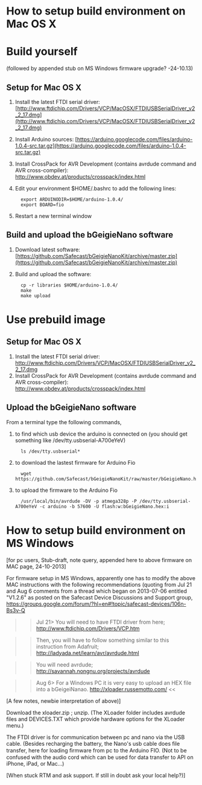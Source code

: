 # How to setup build environment on Mac OS X
# Build yourself
 (followed by appended stub on MS Windows firmware upgrade? -24-10.13)
## Setup for Mac OS X

1. Install the latest FTDI serial driver: [http://www.ftdichip.com/Drivers/VCP/MacOSX/FTDIUSBSerialDriver_v2_2_17.dmg](http://www.ftdichip.com/Drivers/VCP/MacOSX/FTDIUSBSerialDriver_v2_2_17.dmg)
1. Install Arduino sources: [https://arduino.googlecode.com/files/arduino-1.0.4-src.tar.gz](https://arduino.googlecode.com/files/arduino-1.0.4-src.tar.gz)
1. Install CrossPack for AVR Development (contains avrdude command and AVR cross-compiler): http://www.obdev.at/products/crosspack/index.html
1. Edit your environment $HOME/.bashrc to add the following lines:

         export ARDUINODIR=$HOME/arduino-1.0.4/
         export BOARD=fio

1. Restart a new terminal window

## Build and upload the bGeigieNano software

1. Download latest software: [https://github.com/Safecast/bGeigieNanoKit/archive/master.zip](https://github.com/Safecast/bGeigieNanoKit/archive/master.zip)
1. Build and upload the software:

         cp -r libraries $HOME/arduino-1.0.4/
         make
         make upload

# Use prebuild image

## Setup for Mac OS X

1. Install the latest FTDI serial driver: http://www.ftdichip.com/Drivers/VCP/MacOSX/FTDIUSBSerialDriver_v2_2_17.dmg
1. Install CrossPack for AVR Development (contains avrdude command and AVR cross-compiler): http://www.obdev.at/products/crosspack/index.html

## Upload the bGeigieNano software

From a terminal type the following commands, 

1. to find which usb device the arduino is connected on (you should get something like /dev/tty.usbserial-A700eYeV)

         ls /dev/tty.usbserial*

1. to download the lastest firmware for Arduino Fio

         wget https://github.com/Safecast/bGeigieNanoKit/raw/master/bGeigieNano.hex

1. to upload the firmware to the Arduino Fio

         /usr/local/bin/avrdude -DV -p atmega328p -P /dev/tty.usbserial-A700eYeV -c arduino -b 57600 -U flash:w:bGeigieNano.hex:i




# How to setup build environment on MS Windows
[for pc users, Stub-draft, note query, appended here to above firmware on MAC page, 24-10-2013]

For firmware setup in MS Windows, apparently one has to modify the above MAC instructions with the following recommendations (quoting from Jul 21 and Aug 6 comments from a thread which began on 2013-07-06 entitled "V1.2.6" as posted on the Safecast Device Discussions and Support group,   https://groups.google.com/forum/?hl=en#!topic/safecast-devices/106n-Bs3v-Q

>>Jul 21> You will need to have FTDI driver from here;
http://www.ftdichip.com/Drivers/VCP.htm

>>Then, you will have to follow something similar to this instruction from Adafruit;
http://ladyada.net/learn/avr/avrdude.html

>>You will need avrdude;
http://savannah.nongnu.org/projects/avrdude

>>Aug 6> For a Windows PC it is very easy to upload an HEX file into a bGeigeiNanao.
http://xloader.russemotto.com/
<<


[A few notes, newbie interpretation of above)]

Download the xloader.zip ; unzip. (The XLoader folder includes avrdude files and DEVICES.TXT which provide hardware options for the XLoader menu.)

The FTDI driver is for communication between pc and nano via the USB cable. (Besides recharging the battery, the Nano's usb cable does file transfer, here for loading ﬁrmware from pc to the Arduino FIO.  (Not to be confused with the audio cord which can be used for data transfer to API on iPhone, iPad, or Mac...)

[When stuck RTM and ask support. If still in doubt ask your local help?)] 